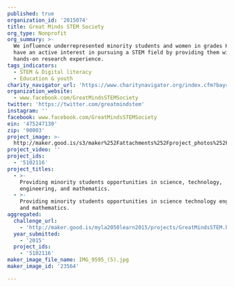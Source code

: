 ```yaml
---
published: true
organization_id: '2015074'
title: Great Minds STEM Society
org_type: Nonprofit
org_summary: >-
  We influence underrepresented minority students and women in grades K-12, to
  have an active interest in pursuing a STEM field by providing them with
  hands-on research experience.
tags_indicators:
  - STEM & Digital literacy
  - Education & youth
charity_navigator_url: 'https://www.charitynavigator.org/index.cfm?bay=search.profile&ein=475247130'
organization_website:
  - www.facebook.com/GreatMindsSTEMSociety
twitter: 'https://twitter.com/greatmindstem'
instagram: ''
facebook: www.facebook.com/GreatMindsSTEMSociety
ein: '475247130'
zip: '90003'
project_image: >-
  http://maker.good.is/s3/maker%252Fattachments%252Fproject_photos%252Fimages%252F23564%252Fdisplay%252FIMG_9595_(5).jpg=c570x385
project_video: ''
project_ids:
  - '5102116'
project_titles:
  - >-
    Providing minority students opportunities in science, technology,
    engineering, and mathematics. 
  - >-
    Providing minority students opportunities in science technology engineering
    and mathematics.
aggregated:
  challenge_url:
    - 'http://maker.good.is/myla2050learn2015/projects/GreatMindsSTEM.html'
  year_submitted:
    - '2015'
  project_ids:
    - '5102116'
maker_image_file_name: IMG_9595_(5).jpg
maker_image_id: '23564'

---
```

